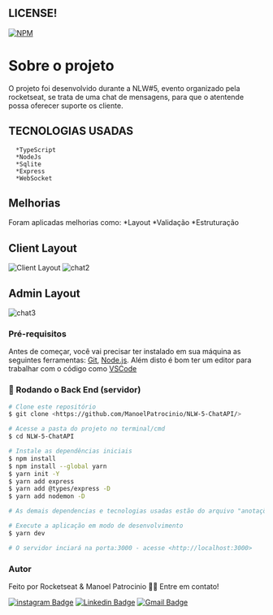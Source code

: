 ## LICENSE!
[![NPM](https://img.shields.io/npm/l/react)](https://github.com/ManoelPatrocinio/NLW-5-ChatAPI/blob/main/LICENSE) 
# Sobre o projeto

O projeto foi desenvolvido durante a NLW#5, evento organizado pela rocketseat, se trata de uma chat de mensagens, para que o atentende possa oferecer suporte os cliente.

## TECNOLOGIAS USADAS  
      *TypeScript
      *NodeJs
      *Sqlite
      *Express
      *WebSocket

## Melhorias
  Foram aplicadas melhorias como:
  *Layout
  *Validação
  *Estruturação
  
## Client Layout
![Client Layout](https://user-images.githubusercontent.com/47128362/120898082-c9ecbe00-c5ff-11eb-8e67-24c36eb4660a.png)    ![chat2](https://user-images.githubusercontent.com/47128362/120898189-2a7bfb00-c600-11eb-98e9-4501d6589ca7.png)

## Admin Layout
![chat3](https://user-images.githubusercontent.com/47128362/120898207-41225200-c600-11eb-80be-949de7dd7d9b.png)


### Pré-requisitos

Antes de começar, você vai precisar ter instalado em sua máquina as seguintes ferramentas:
[Git](https://git-scm.com), [Node.js](https://nodejs.org/en/). 
Além disto é bom ter um editor para trabalhar com o código como [VSCode](https://code.visualstudio.com/)

### 🎲 Rodando o Back End (servidor)

```bash
# Clone este repositório
$ git clone <https://github.com/ManoelPatrocinio/NLW-5-ChatAPI/>

# Acesse a pasta do projeto no terminal/cmd
$ cd NLW-5-ChatAPI

# Instale as dependências iniciais
$ npm install
$ npm install --global yarn
$ yarn init -Y                             
$ yarn add express                         
$ yarn add @types/express -D                                  
$ yarn add nodemon -D 

# As demais dependencias e tecnologias usadas estão do arquivo "anotações"

# Execute a aplicação em modo de desenvolvimento
$ yarn dev 

# O servidor inciará na porta:3000 - acesse <http://localhost:3000>


```

### Autor

Feito por Rocketseat & Manoel Patrocinio 👋🏽 Entre em contato!

[![instagram Badge](https://img.shields.io/badge/Instagram-E4405F?style=flat-square&logo=instagram&logoColor=white=https://www.instagram.com/patrocinioiii/)](https://www.instagram.com/patrocinioiii/) [![Linkedin Badge](https://img.shields.io/badge/-Manoel-blue?style=flat-square&logo=Linkedin&logoColor=white&link=https://linkedin.com/in/manoel-patrocinio-1b342b203/)](https://linkedin.com/in/manoel-patrocinio-1b342b203) 
[![Gmail Badge](https://img.shields.io/badge/-manoelpatrocinio99@gmail.com-c14438?style=flat-square&logo=Gmail&logoColor=white&link=mailto:manoelpatrocinio99@gmail.com)](mailto:manoelpatrocinio99@gmail.com)




